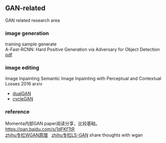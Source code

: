 ## GAN-related 
GAN related research area

### image generation
training sample generate  
A-Fast-RCNN: Hard Positive Generation via Adversary for Object Detection [pdf](https://arxiv.org/abs/1704.03414)  
### image editing
Image Inpainting
Semantic Image Inpainting with Perceptual and Contextual Losses  2016 arxiv

- [dualGAN](https://github.com/duxingren14/DualGAN)  
- [cycleGAN](https://github.com/junyanz/CycleGAN)  

### reference  
Momenta内部GAN paper阅读分享，比较基础。https://pan.baidu.com/s/1dFKfTtR  
[zhihu专栏WGAN原理](https://zhuanlan.zhihu.com/p/25071913)  
[zhihu专栏LS-GAN](https://zhuanlan.zhihu.com/p/25204020?group_id=818602658100305920) share thoughts with wgan  

